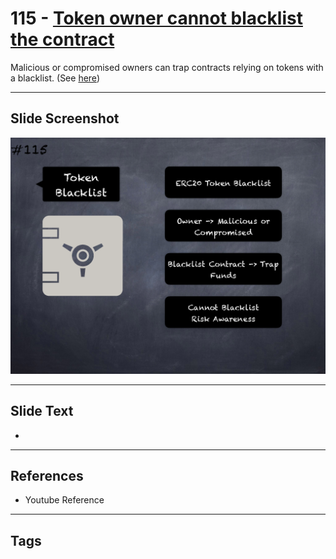 # 115 - [Token owner cannot blacklist the contract](Token%20owner%20cannot%20blacklist%20the%20contract.md)
Malicious or compromised owners can trap contracts relying on tokens with a blacklist. (See [here](https://github.com/crytic/building-secure-contracts/blob/master/development-guidelines/token_integration.md#owner-privileges))
___
## Slide Screenshot
![0115.png](../../images/pitfalls_and_best_practices201/115.png)
___
## Slide Text
- 
___
## References
- Youtube Reference
___
## Tags